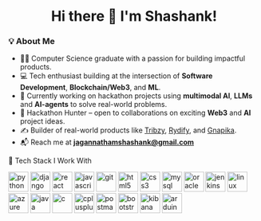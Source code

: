 <h1 align="center">Hi there 👋 I'm Shashank!</h1>

<h3 align="left">💡 About Me</h3>

- 👨‍🎓 Computer Science graduate with a passion for building impactful products.  
- 💻 Tech enthusiast building at the intersection of **Software Development**, **Blockchain/Web3**, and **ML**.  
- 🧠 Currently working on hackathon projects using **multimodal AI**, **LLMs** and **AI-agents** to solve real-world problems.
- 🚀 Hackathon Hunter – open to collaborations on exciting **Web3** and **AI** project ideas.  
- ✍️ Builder of real-world products like [Tribzy](http://tribzy.com/), [Rydify](https://rydify.co), and [Gnapika](http://gnapika.in/).  
- 📬 Reach me at **jagannathamshashank@gmail.com**  

🚀 Tech Stack I Work With
<p align="left"> <!-- Top Priority --> <img src="https://cdn.jsdelivr.net/gh/devicons/devicon/icons/python/python-original.svg" alt="python" width="40" height="40"/> <img src="https://cdn.jsdelivr.net/gh/devicons/devicon/icons/django/django-plain.svg" alt="django" width="40" height="40"/> <img src="https://cdn.jsdelivr.net/gh/devicons/devicon/icons/react/react-original.svg" alt="react" width="40" height="40"/> <img src="https://cdn.jsdelivr.net/gh/devicons/devicon/icons/javascript/javascript-original.svg" alt="javascript" width="40" height="40"/> <img src="https://cdn.jsdelivr.net/gh/devicons/devicon/icons/git/git-original.svg" alt="git" width="40" height="40"/> <img src="https://cdn.jsdelivr.net/gh/devicons/devicon/icons/html5/html5-original.svg" alt="html5" width="40" height="40"/> <img src="https://cdn.jsdelivr.net/gh/devicons/devicon/icons/css3/css3-original.svg" alt="css3" width="40" height="40"/> <!-- Backend / Infra --> <img src="https://cdn.jsdelivr.net/gh/devicons/devicon/icons/mysql/mysql-original.svg" alt="mysql" width="40" height="40"/> <img src="https://cdn.jsdelivr.net/gh/devicons/devicon/icons/oracle/oracle-original.svg" alt="oracle" width="40" height="40"/> <img src="https://cdn.jsdelivr.net/gh/devicons/devicon/icons/jenkins/jenkins-original.svg" alt="jenkins" width="40" height="40"/> <img src="https://cdn.jsdelivr.net/gh/devicons/devicon/icons/linux/linux-original.svg" alt="linux" width="40" height="40"/> <img src="https://cdn.jsdelivr.net/gh/devicons/devicon/icons/azure/azure-original.svg" alt="azure" width="40" height="40"/> <!-- Other Tools --> <img src="https://cdn.jsdelivr.net/gh/devicons/devicon/icons/java/java-original.svg" alt="java" width="40" height="40"/> <img src="https://cdn.jsdelivr.net/gh/devicons/devicon/icons/c/c-original.svg" alt="c" width="40" height="40"/> <img src="https://cdn.jsdelivr.net/gh/devicons/devicon/icons/cplusplus/cplusplus-original.svg" alt="cplusplus" width="40" height="40"/> <img src="https://cdn.jsdelivr.net/gh/devicons/devicon/icons/postman/postman-original.svg" alt="postman" width="40" height="40"/> <img src="https://cdn.jsdelivr.net/gh/devicons/devicon/icons/bootstrap/bootstrap-original.svg" alt="bootstrap" width="40" height="40"/> <img src="https://cdn.jsdelivr.net/gh/devicons/devicon/icons/kibana/kibana-original.svg" alt="kibana" width="40" height="40"/> <img src="https://cdn.jsdelivr.net/gh/devicons/devicon/icons/arduino/arduino-original.svg" alt="arduino" width="40" height="40"/> </p>













